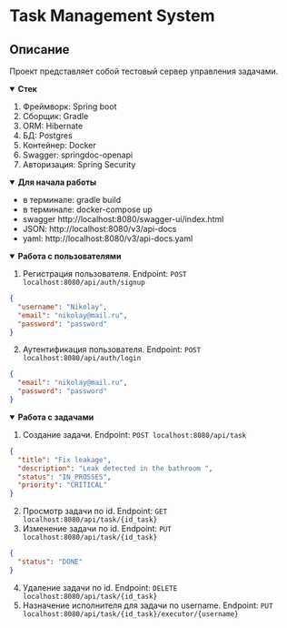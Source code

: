 # Task Management System 

## Описание

Проект представляет собой 
тестовый сервер управления задачами.

<details open>
<summary><b>Стек</b></summary>

1. Фреймворк: Spring boot
2. Сборщик: Gradle
3. ORM: Hibernate
4. БД: Postgres
5. Контейнер: Docker
6. Swagger: springdoc-openapi
7. Авторизация: Spring Security
</details>

<details open> 
<summary><b>Для начала работы</b></summary>

* в терминале: gradle build
* в терминале: docker-compose up
* swagger http://localhost:8080/swagger-ui/index.html
* JSON: http://localhost:8080/v3/api-docs
* yaml: http://localhost:8080/v3/api-docs.yaml
</details>

<details open> 
<summary><b>Работа с пользователями</b></summary>

1. Регистрация пользователя. Endpoint: ``POST localhost:8080/api/auth/signup``
```json
{
  "username": "Nikolay",
  "email": "nikolay@mail.ru",
  "password": "password"
}
```
2. Аутентификация пользователя. Endpoint: ``POST localhost:8080/api/auth/login``
```json
{
  "email": "nikolay@mail.ru",
  "password": "password"
}
```

</details>

<details open> 
<summary><b>Работа с задачами</b></summary>


1. Создание задачи. Endpoint: ``POST localhost:8080/api/task``
```json
{
  "title": "Fix leakage",
  "description": "Leak detected in the bathroom ",
  "status": "IN_PROSSES",
  "priority": "CRITICAL"
}
```
2. Просмотр задачи по id. Endpoint: ``GET localhost:8080/api/task/{id_task}``
3. Изменение задачи по id. Endpoint: ``PUT localhost:8080/api/task/{id_task}``
```json
{
  "status": "DONE"
}
```
4. Удаление задачи по id. Endpoint: ``DELETE localhost:8080/api/task/{id_task}``
5. Назначение исполнителя для задачи по username. Endpoint: ``PUT localhost:8080/api/task/{id_task}/executor/{username}``
</details>
